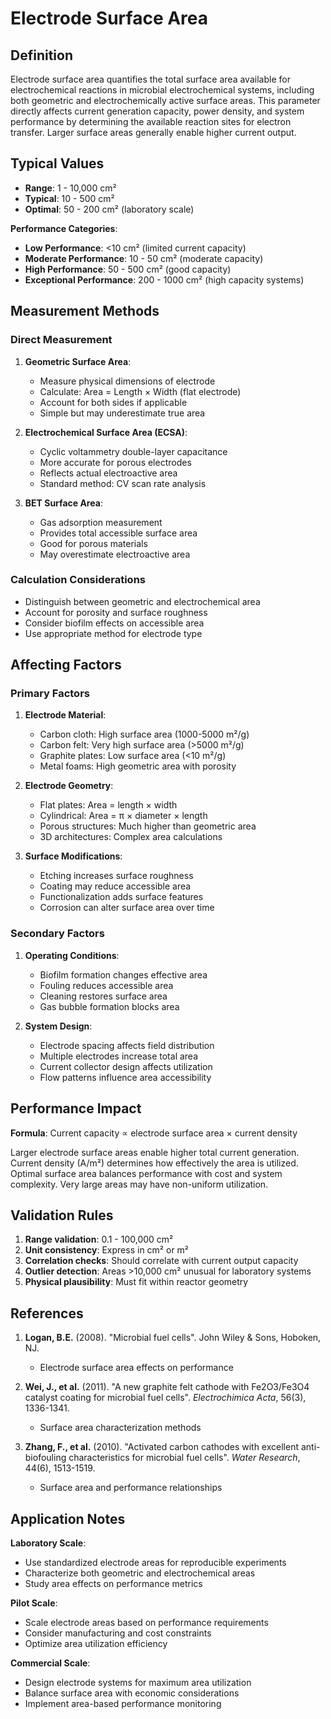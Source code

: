 <!--
Parameter ID: electrode_surface_area
Category: physical
Generated: 2025-01-16T12:33:00.000Z
-->

# Electrode Surface Area

## Definition

Electrode surface area quantifies the total surface area available for
electrochemical reactions in microbial electrochemical systems, including both
geometric and electrochemically active surface areas. This parameter directly
affects current generation capacity, power density, and system performance by
determining the available reaction sites for electron transfer. Larger surface
areas generally enable higher current output.

## Typical Values

- **Range**: 1 - 10,000 cm²
- **Typical**: 10 - 500 cm²
- **Optimal**: 50 - 200 cm² (laboratory scale)

**Performance Categories**:

- **Low Performance**: <10 cm² (limited current capacity)
- **Moderate Performance**: 10 - 50 cm² (moderate capacity)
- **High Performance**: 50 - 500 cm² (good capacity)
- **Exceptional Performance**: 200 - 1000 cm² (high capacity systems)

## Measurement Methods

### Direct Measurement

1. **Geometric Surface Area**:

   - Measure physical dimensions of electrode
   - Calculate: Area = Length × Width (flat electrode)
   - Account for both sides if applicable
   - Simple but may underestimate true area

2. **Electrochemical Surface Area (ECSA)**:

   - Cyclic voltammetry double-layer capacitance
   - More accurate for porous electrodes
   - Reflects actual electroactive area
   - Standard method: CV scan rate analysis

3. **BET Surface Area**:
   - Gas adsorption measurement
   - Provides total accessible surface area
   - Good for porous materials
   - May overestimate electroactive area

### Calculation Considerations

- Distinguish between geometric and electrochemical area
- Account for porosity and surface roughness
- Consider biofilm effects on accessible area
- Use appropriate method for electrode type

## Affecting Factors

### Primary Factors

1. **Electrode Material**:

   - Carbon cloth: High surface area (1000-5000 m²/g)
   - Carbon felt: Very high surface area (>5000 m²/g)
   - Graphite plates: Low surface area (<10 m²/g)
   - Metal foams: High geometric area with porosity

2. **Electrode Geometry**:

   - Flat plates: Area = length × width
   - Cylindrical: Area = π × diameter × length
   - Porous structures: Much higher than geometric area
   - 3D architectures: Complex area calculations

3. **Surface Modifications**:
   - Etching increases surface roughness
   - Coating may reduce accessible area
   - Functionalization adds surface features
   - Corrosion can alter surface area over time

### Secondary Factors

1. **Operating Conditions**:

   - Biofilm formation changes effective area
   - Fouling reduces accessible area
   - Cleaning restores surface area
   - Gas bubble formation blocks area

2. **System Design**:
   - Electrode spacing affects field distribution
   - Multiple electrodes increase total area
   - Current collector design affects utilization
   - Flow patterns influence area accessibility

## Performance Impact

**Formula**: Current capacity ∝ electrode surface area × current density

Larger electrode surface areas enable higher total current generation. Current
density (A/m²) determines how effectively the area is utilized. Optimal surface
area balances performance with cost and system complexity. Very large areas may
have non-uniform utilization.

## Validation Rules

1. **Range validation**: 0.1 - 100,000 cm²
2. **Unit consistency**: Express in cm² or m²
3. **Correlation checks**: Should correlate with current output capacity
4. **Outlier detection**: Areas >10,000 cm² unusual for laboratory systems
5. **Physical plausibility**: Must fit within reactor geometry

## References

1. **Logan, B.E.** (2008). "Microbial fuel cells". John Wiley & Sons, Hoboken,
   NJ.

   - Electrode surface area effects on performance

2. **Wei, J., et al.** (2011). "A new graphite felt cathode with Fe2O3/Fe3O4
   catalyst coating for microbial fuel cells". _Electrochimica Acta_, 56(3),
   1336-1341.

   - Surface area characterization methods

3. **Zhang, F., et al.** (2010). "Activated carbon cathodes with excellent
   anti-biofouling characteristics for microbial fuel cells". _Water Research_,
   44(6), 1513-1519.
   - Surface area and performance relationships

## Application Notes

**Laboratory Scale**:

- Use standardized electrode areas for reproducible experiments
- Characterize both geometric and electrochemical areas
- Study area effects on performance metrics

**Pilot Scale**:

- Scale electrode areas based on performance requirements
- Consider manufacturing and cost constraints
- Optimize area utilization efficiency

**Commercial Scale**:

- Design electrode systems for maximum area utilization
- Balance surface area with economic considerations
- Implement area-based performance monitoring
